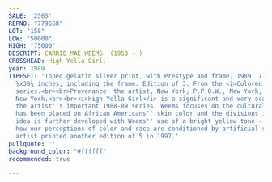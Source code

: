 ```yaml
---
SALE: '2565'
REFNO: "779658"
LOT: "158"
LOW: "50000"
HIGH: "75000"
DESCRIPT: CARRIE MAE WEEMS  (1953 - )
CROSSHEAD: High Yella Girl.
year: 1989
TYPESET: 'Toned gelatin silver print, with Prestype and frame, 1989. 779x781 mm; 30
  ⅝x30¾ inches, including the frame. Edition of 3. From the <i>Colored People</i>
  series.<br><br>Provenance: the artist, New York; P.P.O.W., New York; private collection,
  New York.<br><br><i>High Yella Girl</i> is a significant and very scarce work from
  the artist''s important 1988-89 series. Weems focuses on the cultural emphasis that
  has been placed on African Americans'' skin color and the divisions it causes. This
  idea is further developed with Weems'' use of a bright yellow tone - it highlights
  how our perceptions of color and race are conditioned by artificial standards. The
  artist printed another edition of 5 in 1997.'
pullquote: ''
background_color: "#ffffff"
recommended: true

---
```

